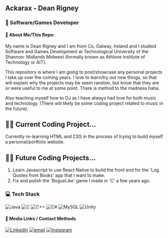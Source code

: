 ## Ackarax - Dean Rigney
### 🙋 Software/Games Developer
#### 📃 About Me/This Repo:
My name is Dean Rigney and I am from Co, Galway, Ireland and I studied Software and Games Development at Technological University of the Shannon: Midlands Midwest (formally known as Athlone Institute of Technology or AIT).

This repository is where I am going to post/showcase any personal projects I take up over the coming years. I love to learn/try out new things, so that will explain why the projects may be seem random, but know that they are or were useful to me at some point. There is method to the madness haha.

Also teaching myself how to DJ as I have always had love for both music and technology. (There will likely be some coding project related to music in the future).   

## 🧑‍💻 Current Coding Project...
Currently re-learning HTML and CSS in the process of trying to build myself a personal/portfolio website.

## 🧑‍💻 Future Coding Projects...
1) Learn Javascript to use React Native to build the front end for the 'Log Quotes from Books' app that I want to make.
2) Fix and polish the 'RogueLike' game I made in 'C' a few years ago.

### 💻 Tech Stack
![Java](https://img.shields.io/badge/java-%23ED8B00.svg?style=for-the-badge&logo=openjdk&logoColor=white) ![C](https://img.shields.io/badge/c-%2300599C.svg?style=for-the-badge&logo=c&logoColor=white) ![C++](https://img.shields.io/badge/c++-%2300599C.svg?style=for-the-badge&logo=c%2B%2B&logoColor=white) ![C#](https://img.shields.io/badge/c%23-%23239120.svg?style=for-the-badge&logo=csharp&logoColor=white) ![MySQL](https://img.shields.io/badge/mysql-4479A1.svg?style=for-the-badge&logo=mysql&logoColor=white) ![Unity](https://img.shields.io/badge/unity-%23000000.svg?style=for-the-badge&logo=unity&logoColor=white)

#### :page_facing_up: Media Links / Contact Methods
[![LinkedIn](https://img.shields.io/badge/LinkedIn-%230077B5.svg?logo=linkedin&logoColor=white)](https://linkedin.com/in/rigneydean)
[![email](https://img.shields.io/badge/Email-D14836?logo=gmail&logoColor=white)](mailto:DeanRigneyDev@gmail.com) 
[![Instagram](https://img.shields.io/badge/Instagram-%23E4405F.svg?logo=Instagram&logoColor=white)](https://instagram.com/dat.dude.dean)  


<!---
Its-Ackarax/Its-Ackarax is a ✨ special ✨ repository because its `README.md` (this file) appears on your GitHub profile.
You can click the Preview link to take a look at your changes.
--->
